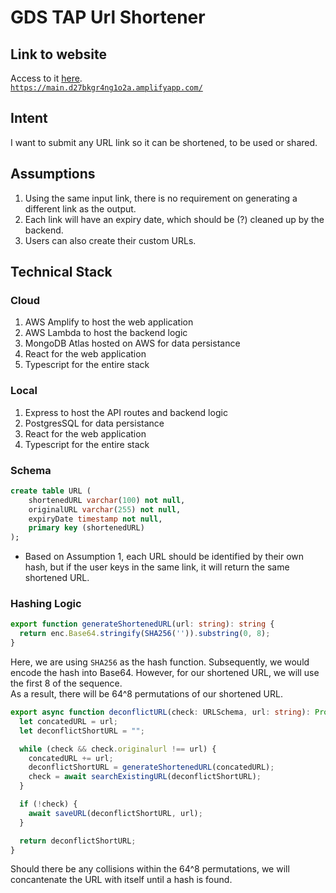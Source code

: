 # GDS TAP Url Shortener 

## Link to website
Access to it [here](https://main.d27bkgr4ng1o2a.amplifyapp.com/).  
<code>https://main.d27bkgr4ng1o2a.amplifyapp.com/</code>

## Intent
I want to submit any URL link so it can be shortened, to be used or shared.

## Assumptions
1. Using the same input link, there is no requirement on generating a different link as the output.
2. Each link will have an expiry date, which should be (?) cleaned up by the backend.
3. Users can also create their custom URLs.

## Technical Stack

### Cloud
1. AWS Amplify to host the web application
2. AWS Lambda to host the backend logic
3. MongoDB Atlas hosted on AWS for data persistance
4. React for the web application
5. Typescript for the entire stack

### Local
1. Express to host the API routes and backend logic
2. PostgresSQL for data persistance
3. React for the web application
4. Typescript for the entire stack

### Schema
```sql 
create table URL (
    shortenedURL varchar(100) not null,
    originalURL varchar(255) not null,
    expiryDate timestamp not null,
    primary key (shortenedURL)
);
```
- Based on Assumption 1, each URL should be identified by their own hash, but if the user keys in the same link, it will return the same shortened URL.

### Hashing Logic  

```typescript
export function generateShortenedURL(url: string): string {
  return enc.Base64.stringify(SHA256('')).substring(0, 8);
}
```

Here, we are using <code>SHA256</code> as the hash function.
Subsequently, we would encode the hash into Base64.
However, for our shortened URL, we will use the first 8 of the sequence.  
As a result, there will be 64^8 permutations of our shortened URL.


```typescript
export async function deconflictURL(check: URLSchema, url: string): Promise<string> {
  let concatedURL = url;
  let deconflictShortURL = "";

  while (check && check.originalurl !== url) {
    concatedURL += url;
    deconflictShortURL = generateShortenedURL(concatedURL);
    check = await searchExistingURL(deconflictShortURL);
  }

  if (!check) {
    await saveURL(deconflictShortURL, url);
  }

  return deconflictShortURL;
}
```

Should there be any collisions within the 64^8 permutations, we will concantenate the URL with itself until a hash is found.

